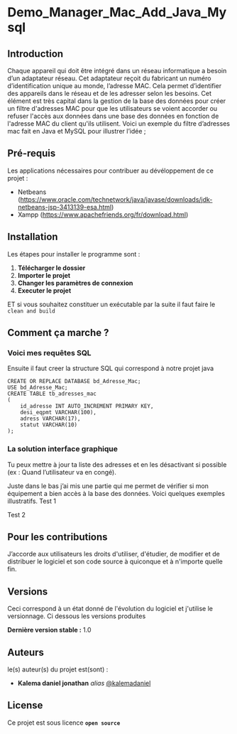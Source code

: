 # Demo_Manager_Mac_Add_Java_Mysql
## Introduction 
Chaque appareil qui doit être intégré dans un réseau informatique a besoin d’un adaptateur réseau. Cet adaptateur reçoit du fabricant un numéro d’identification unique au monde, l’adresse MAC. Cela permet d’identifier des appareils dans le réseau et de les adresser selon les besoins. Cet élément est très capital dans la gestion de la base des données pour créer un filtre d'adresses MAC pour que les utilisateurs se voient accorder ou refuser l'accès aux données dans une base des données en fonction de l'adresse MAC du client qu'ils utilisent. Voici un exemple du filtre d’adresses mac fait en Java et MySQL pour illustrer l’idée ;

## Pré-requis

Les applications nécessaires pour contribuer au dévéloppement de ce projet :

- Netbeans (https://www.oracle.com/technetwork/java/javase/downloads/jdk-netbeans-jsp-3413139-esa.html)
- Xampp (https://www.apachefriends.org/fr/download.html)

## Installation

Les étapes pour installer le programme sont :

1. **Télécharger le dossier**
2. **Importer le projet**
3. **Changer les paramètres de connexion** 
4. **Executer le projet**

ET si vous souhaitez constituer un exécutable par la suite il faut faire le ``clean and build ``

## Comment ça marche ?

### Voici mes requêtes SQL 

Ensuite il faut creer la structure SQL qui correspond à notre projet java

```
CREATE OR REPLACE DATABASE bd_Adresse_Mac;
USE bd_Adresse_Mac;
CREATE TABLE tb_adresses_mac 
(
    id_adresse INT AUTO_INCREMENT PRIMARY KEY,
    desi_eqpmt VARCHAR(100),
    adress VARCHAR(17),
    statut VARCHAR(10)
);

```

### La solution interface graphique
Tu peux mettre à jour ta liste des adresses et en les désactivant si possible (ex : Quand l’utilisateur va en congé).


Juste dans le bas j’ai mis une partie qui me permet de vérifier si mon équipement a bien accès à la base des données. Voici quelques exemples illustratifs.
Test 1

Test 2


## Pour les contributions

J’accorde aux utilisateurs les droits d'utiliser, d'étudier, de modifier et de distribuer le logiciel et son code source à quiconque et à n'importe quelle fin.

## Versions
Ceci correspond à un état donné de l'évolution du logiciel et j'utilise le versionnage. Ci dessous les versions produites

**Dernière version stable :** 1.0

## Auteurs
le(s) auteur(s) du projet est(sont) :
* **Kalema daniel jonathan** _alias_ [@kalemadaniel](https://github.com/kalemadaniel)

## License

Ce projet est sous licence **``open source``** 

